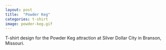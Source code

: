 ```yaml
---
layout: post
title:  "Powder Keg"
categories: t-shirt
image: powder-keg.gif
---
```


T-shirt design for the Powder Keg attraction at Silver Dollar City in Branson, Missouri.